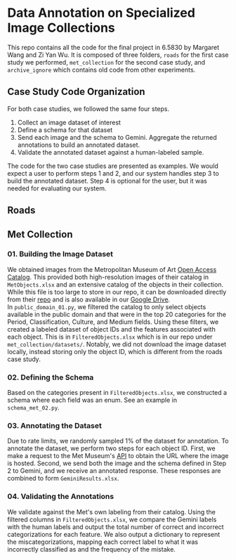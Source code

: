 # Data Annotation on Specialized Image Collections

This repo contains all the code for the final project in 6.5830 by Margaret Wang and Zi Yan Wu. It is composed of three folders, `roads` for the first case study we performed, `met_collection` for the second case study, and `archive_ignore` which contains old code from other experiments.

## Case Study Code Organization

For both case studies, we followed the same four steps.
1. Collect an image dataset of interest
2. Define a schema for that dataset
3. Send each image and the schema to Gemini. Aggregate the returned annotations to build an annotated dataset.
4. Validate the annotated dataset against a human-labeled sample.

The code for the two case studies are presented as examples. We would expect a user to perform steps 1 and 2, and our system handles step 3 to build the annotated dataset. Step 4 is optional for the user, but it was needed for evaluating our system.
## Roads

## Met Collection
### 01. Building the Image Dataset
We obtained images from the Metropolitan Museum of Art [Open Access Catalog](https://github.com/metmuseum/openaccess). This provided both high-resolution images of their catalog in `MetObjects.xlsx` and an extensive catalog of the objects in their collection. While this file is too large to store in our repo, it can be downloaded directly from their [repo](https://github.com/metmuseum/openaccess) and is also available in our [Google Drive](https://docs.google.com/spreadsheets/d/1iwkoUX1Paw825pMlYPMSZD9jXkgRi4va/edit?usp=drive_link&ouid=102195568975902391941&rtpof=true&sd=true). \
In `public_domain_01.py`, we filtered the catalog to only select objects available in the public domain and that were in the top 20 categories for the Period, Classification, Culture, and Medium fields. Using these filters, we created a labeled dataset of object IDs and the features associated with each object. This is in `FilteredObjects.xlsx` which is in our repo under `met_collection/datasets/`. Notably, we did not download the image dataset locally, instead storing only the object ID, which is different from the roads case study.
### 02. Defining the Schema
Based on the categories present in `FilteredObjects.xlsx`, we constructed a schema where each field was an enum. See an example in `schema_met_02.py`.
### 03. Annotating the Dataset
Due to rate limits, we randomly sampled 1% of the dataset for annotation. To annotate the dataset, we perform two steps for each object ID. First, we make a request to the Met Museum's [API](https://metmuseum.github.io/) to obtain the URL where the image is hosted. Second, we send both the image and the schema defined in Step 2 to Gemini, and we receive an annotated response. These responses are combined to form `GeminiResults.xlsx`.
### 04. Validating the Annotations
We validate against the Met's own labeling from their catalog. Using the filtered columns in `FilteredObjects.xlsx`, we compare the Gemini labels with the human labels and output the total number of correct and incorrect categorizations for each feature. We also output a dictionary to represent the miscategorizations, mapping each correct label to what it was incorrectly classified as and the frequency of the mistake.

